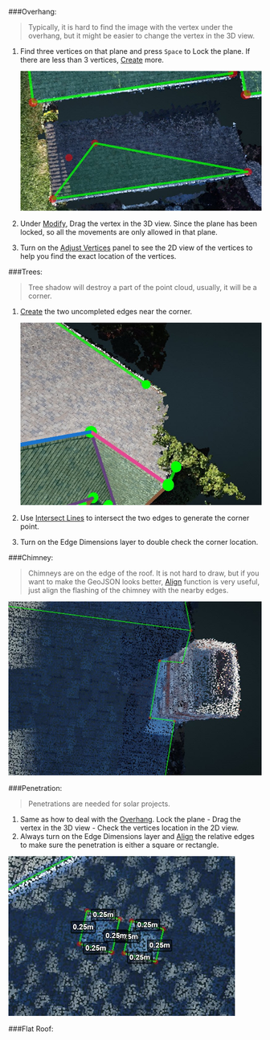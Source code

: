 ###Overhang:

>Typically, it is hard to find the image with the vertex under the overhang, but it might be easier to change the vertex in the 3D view.

1. Find three vertices on that plane and press `Space` to Lock the plane. If there are less than 3 vertices, [Create] more.

   ![](/Images/1.jpg)

2. Under [Modify], Drag the vertex in the 3D view. Since the plane has been locked, so all the movements are only allowed in that plane.
3. Turn on the [Adjust Vertices] panel to see the 2D view of the vertices to help you find the exact location of the vertices.

###Trees:

>Tree shadow will destroy a part of the point cloud, usually, it will be a corner.

1. [Create] the two uncompleted edges near the corner.

   ![](/Images/2.jpg)

2. Use [Intersect Lines] to intersect the two edges to generate the corner point.
3. Turn on the Edge Dimensions layer to double check the corner location.

###Chimney:

>Chimneys are on the edge of the roof. It is not hard to draw, but if you want to make the GeoJSON looks better, [Align] function is very useful, just align the flashing of the chimney with the nearby edges. 
 
![](/Images/3.jpg)

###Penetration:

>Penetrations are needed for solar projects.

1. Same as how to deal with the [Overhang]. Lock the plane - Drag the vertex in the 3D view - Check the vertices location in the 2D view.
2. Always turn on the Edge Dimensions layer and [Align] the relative edges to make sure the penetration is either a square or rectangle.

![](/Images/4.jpg)

###Flat Roof:



[Save]: basic-function.md#save
[Save As]: basic-function.md#save-as
[Export]: basic-function.md#export
[Import]: basic-function.md#import
[Undo]: basic-function.md#undo
[Select]: basic-function.md#select
[Create]: basic-function.md#create
[Modify]: basic-function.md#modify
[Delete]: basic-function.md#delete
[Align]: basic-function.md#align
[Set Scale]: advanced-function.md#set-scale
[Eraser]: advanced-function.md#eraser
[Erase All]: advanced-function.md#erase-all
[Intersect Lines]: advanced-function.md#intersect-lines
[Register Wireframe]: advanced-function.md#register-wireframe
[Properties]: advanced-function.md#properties
[Layers]: advanced-function.md#layers
[Adjust Vertices]: advanced-function.md#adjust-vertices
[Vertex Mode]: mode.md#vertex-mode
[Edge Mode]: mode.md#edge-mode
[Surface Mode]: mode.md#surface-mode
[Special Cases]: special-cases.md
[Overhang]: special-cases.md#overhang
[Tree]: special-cases.md#tree
[Chimney]: special-cases.md#chimney
[Penetration]: special-cases.md#penetration
[Flat Roof]: special-cases.md#flat-roof
[Steps to QA a Project]: steps-to-qa-a-project.md
[Edge Types and Example]: edge-types-and-example.md
[Shortcut]: shortcut.md







